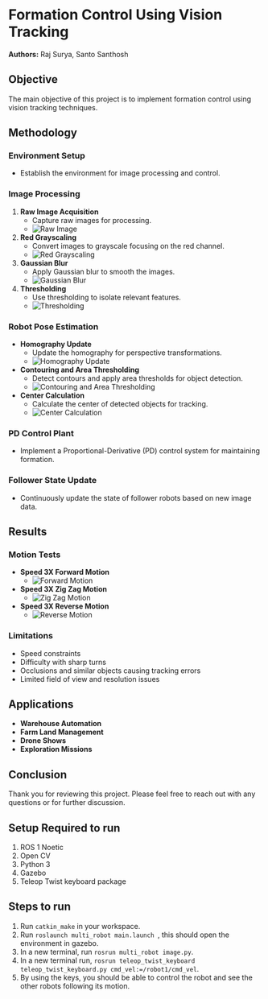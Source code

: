 
# Formation Control Using Vision Tracking

**Authors:** Raj Surya, Santo Santhosh

## Objective

The main objective of this project is to implement formation control using vision tracking techniques.

## Methodology

### Environment Setup
- Establish the environment for image processing and control.

### Image Processing
1. **Raw Image Acquisition**
   - Capture raw images for processing.
   - ![Raw Image](https://github.com/rajsurya1012/Formation-Control-using-vision-tracking/raw/main/Results/p1.jpg)
2. **Red Grayscaling**
   - Convert images to grayscale focusing on the red channel.
   - ![Red Grayscaling](https://github.com/rajsurya1012/Formation-Control-using-vision-tracking/raw/main/Results/p6.jpg)
3. **Gaussian Blur**
   - Apply Gaussian blur to smooth the images.
   - ![Gaussian Blur](https://github.com/rajsurya1012/Formation-Control-using-vision-tracking/raw/main/Results/p3.jpg)
4. **Thresholding**
   - Use thresholding to isolate relevant features.
   - ![Thresholding](https://github.com/rajsurya1012/Formation-Control-using-vision-tracking/raw/main/Results/p10.jpg)

### Robot Pose Estimation
- **Homography Update**
  - Update the homography for perspective transformations.
  - ![Homography Update](https://github.com/rajsurya1012/Formation-Control-using-vision-tracking/raw/main/Results/homography_update.jpg)
- **Contouring and Area Thresholding**
  - Detect contours and apply area thresholds for object detection.
  - ![Contouring and Area Thresholding](https://github.com/rajsurya1012/Formation-Control-using-vision-tracking/raw/main/Results/p5.jpg)
- **Center Calculation**
  - Calculate the center of detected objects for tracking.
  - ![Center Calculation](https://github.com/rajsurya1012/Formation-Control-using-vision-tracking/raw/main/Results/p2.jpg)

### PD Control Plant
- Implement a Proportional-Derivative (PD) control system for maintaining formation.

### Follower State Update
- Continuously update the state of follower robots based on new image data.

## Results

### Motion Tests
- **Speed 3X Forward Motion**
  - ![Forward Motion](https://github.com/rajsurya1012/Formation-Control-using-vision-tracking/raw/main/Results/p9.jpg)
- **Speed 3X Zig Zag Motion**
  - ![Zig Zag Motion](https://github.com/rajsurya1012/Formation-Control-using-vision-tracking/raw/main/Results/p8.jpg)
- **Speed 3X Reverse Motion**
  - ![Reverse Motion](https://github.com/rajsurya1012/Formation-Control-using-vision-tracking/raw/main/Results/p7.jpg)

### Limitations
- Speed constraints
- Difficulty with sharp turns
- Occlusions and similar objects causing tracking errors
- Limited field of view and resolution issues

## Applications

- **Warehouse Automation**
- **Farm Land Management**
- **Drone Shows**
- **Exploration Missions**

## Conclusion

Thank you for reviewing this project. Please feel free to reach out with any questions or for further discussion.


## Setup Required to run

1. ROS 1 Noetic
2. Open CV
3. Python 3
4. Gazebo
5. Teleop Twist keyboard package

## Steps to run

1. Run `catkin_make` in your workspace.
2. Run `roslaunch multi_robot main.launch `, this should open the environment in gazebo.
3. In a new terminal, run `rosrun multi_robot image.py`.
4. In a new terminal run, `rosrun teleop_twist_keyboard teleop_twist_keyboard.py cmd_vel:=/robot1/cmd_vel`.
5. By using the keys, you should be able to control the robot and see the other robots following its motion.
